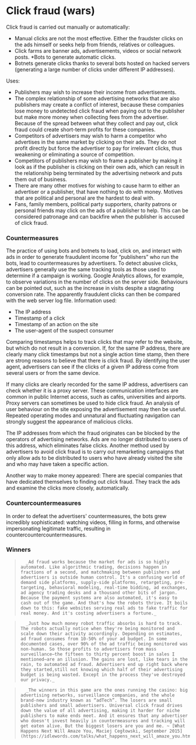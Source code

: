 # Click fraud (wars)

Click fraud is carried out manually or automatically:

* Manual clicks are not the most effective. Either the fraudster clicks on the ads himself or seeks help from friends, relatives or colleagues.
* Click farms are banner ads, advertisements, videos or social network posts.
*Bots to generate automatic clicks.
* Botnets generate clicks thanks to several bots hosted on hacked servers (generating a large number of clicks under different IP addresses).

Uses:

* Publishers may wish to increase their income from advertisements.
* The complex relationship of some advertising networks that are also publishers may create a conflict of interest, because these companies lose money to undetected click fraud when paying out to the publisher but make more money when collecting fees from the advertiser. Because of the spread between what they collect and pay out, click fraud could create short-term profits for these companies.
* Competitors of advertisers may wish to harm a competitor who advertises in the same market by clicking on their ads. They do not profit directly but force the advertiser to pay for irrelevant clicks, thus weakening or eliminating a source of competition.
* Competitors of publishers may wish to frame a publisher by making it look as if the publisher is clicking on their own ads, which can result in the relationship being terminated by the advertising network and puts them out of business.
* There are many other motives for wishing to cause harm to either an advertiser or a publisher, that have nothing to do with money. Motives that are political and personal are the hardest to deal with.
* Fans, family members, political party supporters, charity patrons or personal friends may click on the ads of a publisher to help. This can be considered patronage and can backfire when the publisher is accused of click fraud.

### Countermeasures

The practice of using bots and botnets to load, click on, and interact with ads in order to generate fraudulent income for “publishers” who run the bots, lead to countermeasures by advertisers. To detect abusive clicks, advertisers generally use the same tracking tools as those used to determine if a campaign is working. Google Analytics allows, for example, to observe variations in the number of clicks on the server side. Behaviours can be pointed out, such as the increase in visits despite a stagnating conversion rate. The apparently fraudulent clicks can then be compared with the web server log file. Information used:

* The IP address
* Timestamp of a click
* Timestamp of an action on the site
* The user-agent of the suspect consumer

Comparing timestamps helps to track clicks that may refer to the website, but which do not result in a conversion. If, for the same IP address, there are clearly many click timestamps but not a single action time stamp, then there are strong reasons to believe that there is click fraud. By identifying the user agent, advertisers can see if the clicks of a given IP address come from several users or from the same device.

If many clicks are clearly recorded for the same IP address, advertisers can check whether it is a proxy server. These communication interfaces are common in public Internet access, such as cafés, universities and airports. Proxy servers can sometimes be used to hide click fraud. An analysis of user behaviour on the site exposing the advertisement may then be useful. Repeated operating modes and unnatural and fluctuating navigation can strongly suggest the appearance of malicious clicks.

The IP addresses from which the fraud originates can be blocked by the operators of advertising networks. Ads are no longer distributed to users of this address, which eliminates false clicks. Another method used by advertisers to avoid click fraud is to carry out remarketing campaigns that only allow ads to be distributed to users who have already visited the site and who may have taken a specific action.

Another way to make money appeared: There are special companies that have dedicated themselves to finding out click fraud. They track the ads and examine the clicks more closely, automatically.

### Countercountermeasures

In order to defeat the advertisers' countermeasures, the bots grew incredibly sophisticated: watching videos, filling in forms, and otherwise impersonating legitimate traffic, resulting in countercountercountermeasures.

### Winners

 >       _Ad fraud works because the market for ads is so highly automated. Like algorithmic trading, decisions happen in fractions of a second, and matchmaking between publishers and advertisers is outside human control. It's a confusing world of demand side platforms, supply-side platforms, retargeting, pre-targeting, behavioral modeling, real-time bidding, ad exchanges, ad agency trading desks and a thousand other bits of jargon. Because the payment systems are also automated, it's easy to cash out of the game. And that's how the robots thrive. It boils down to this: fake websites serving real ads to fake traffic for real money. And it's costing advertisers a fortune._ 

 >       _Just how much money robot traffic absorbs is hard to track. The robots actually notice when they're being monitored and scale down their activity accordingly. Depending on estimates, ad fraud consumes from 10-50% of your ad budget. In some documented cases, over 90% of the ad traffic being monitored was non-human. So those profits to advertisers from mass surveillance—the fifteen to thirty percent boost in sales I mentioned—are an illusion. The gains are lost, like tears in the rain, to automated ad fraud. Advertisers end up right back where they started,still not knowing which half of their advertising budget is being wasted. Except in the process they've destroyed our privacy._


 >       _The winners in this game are the ones running the casino: big advertising networks, surveillance companies, and the whole brand-new industry known as “adTech”. The losers are small publishers and small advertisers. Universal click fraud drives down the value of all advertising, making it harder for niche publishers to make ends meet. And it ensures that any advertiser who doesn't invest heavily in countermeasures and tracking will get eaten alive. But the biggest losers are you and me. ~ [What Happens Next Will Amaze You, Maciej Cegłowski, September 2015](https://idlewords.com/talks/what_happens_next_will_amaze_you.htm)_


